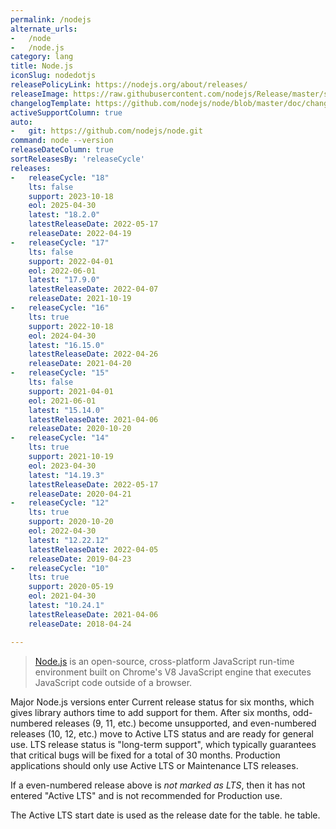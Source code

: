 ```yaml
---
permalink: /nodejs
alternate_urls:
-   /node
-   /node.js
category: lang
title: Node.js
iconSlug: nodedotjs
releasePolicyLink: https://nodejs.org/about/releases/
releaseImage: https://raw.githubusercontent.com/nodejs/Release/master/schedule.svg?sanitize=true
changelogTemplate: https://github.com/nodejs/node/blob/master/doc/changelogs/CHANGELOG_V__RELEASE_CYCLE__.md#__LATEST__
activeSupportColumn: true
auto:
-   git: https://github.com/nodejs/node.git
command: node --version
releaseDateColumn: true
sortReleasesBy: 'releaseCycle'
releases:
-   releaseCycle: "18"
    lts: false
    support: 2023-10-18
    eol: 2025-04-30
    latest: "18.2.0"
    latestReleaseDate: 2022-05-17
    releaseDate: 2022-04-19
-   releaseCycle: "17"
    lts: false
    support: 2022-04-01
    eol: 2022-06-01
    latest: "17.9.0"
    latestReleaseDate: 2022-04-07
    releaseDate: 2021-10-19
-   releaseCycle: "16"
    lts: true
    support: 2022-10-18
    eol: 2024-04-30
    latest: "16.15.0"
    latestReleaseDate: 2022-04-26
    releaseDate: 2021-04-20
-   releaseCycle: "15"
    lts: false
    support: 2021-04-01
    eol: 2021-06-01
    latest: "15.14.0"
    latestReleaseDate: 2021-04-06
    releaseDate: 2020-10-20
-   releaseCycle: "14"
    lts: true
    support: 2021-10-19
    eol: 2023-04-30
    latest: "14.19.3"
    latestReleaseDate: 2022-05-17
    releaseDate: 2020-04-21
-   releaseCycle: "12"
    lts: true
    support: 2020-10-20
    eol: 2022-04-30
    latest: "12.22.12"
    latestReleaseDate: 2022-04-05
    releaseDate: 2019-04-23
-   releaseCycle: "10"
    lts: true
    support: 2020-05-19
    eol: 2021-04-30
    latest: "10.24.1"
    latestReleaseDate: 2021-04-06
    releaseDate: 2018-04-24

---
```


> [Node.js](https://nodejs.org/) is an open-source, cross-platform JavaScript run-time environment built on Chrome's V8 JavaScript engine that executes JavaScript code outside of a browser.

Major Node.js versions enter Current release status for six months, which gives library authors time to add support for them. After six months, odd-numbered releases (9, 11, etc.) become unsupported, and even-numbered releases (10, 12, etc.) move to Active LTS status and are ready for general use. LTS release status is "long-term support", which typically guarantees that critical bugs will be fixed for a total of 30 months. Production applications should only use Active LTS or Maintenance LTS releases.

If a even-numbered release above is _not marked as LTS_, then it has not entered "Active LTS" and is not recommended for Production use.

The Active LTS start date is used as the release date for the table.
he table.
